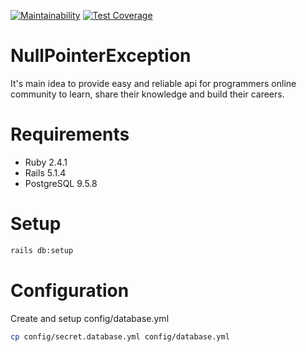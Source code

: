 [![Maintainability](https://api.codeclimate.com/v1/badges/daff366f0e0dc5868c97/maintainability)](https://codeclimate.com/github/OleksiyNosov/NullPointerException/maintainability)
[![Test Coverage](https://api.codeclimate.com/v1/badges/daff366f0e0dc5868c97/test_coverage)](https://codeclimate.com/github/OleksiyNosov/NullPointerException/test_coverage)

# NullPointerException
It's main idea to provide easy and reliable api for programmers online community to learn, share their knowledge and build their careers.

# Requirements
- Ruby 2.4.1
- Rails 5.1.4
- PostgreSQL 9.5.8

# Setup

```sh
rails db:setup
```

# Configuration

Create and setup config/database.yml

```sh
cp config/secret.database.yml config/database.yml
```
